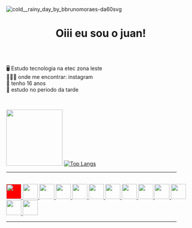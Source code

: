 ![cold__rainy_day_by_bbrunomoraes-da60svg](https://user-images.githubusercontent.com/99427234/173891787-05280c35-0dc9-4b80-8bc8-0f0094796972.gif)

<div align="center">
<h1>Oiii eu sou o juan!</h1>
<br>
</div>


<br>

 🖥️  Estudo tecnologia na etec zona leste
 <br>
 🤷🏾‍♂️  onde me encontrar: instagram
 <br>
 🎂  tenho 16 anos 
 <br>
 📖  estudo no periodo da tarde

 



<br>

<img height="150em" src="https://github-readme-stats.vercel.app/api?username=juan9321&layout=compact&show_icons=true&theme=dark"/>       [![Top Langs](https://github-readme-stats.vercel.app/api/top-langs/?username=juan9321&layout=compact)](https://github.com/anuraghazra/github-readme-stats&theme=dark)

<hr width = 90%>

<div style="display: inline_block"><br>
  <a href="https://www.linkedin.com/in/juanfarias">
   <img style="background: red;" src="https://cdn.jsdelivr.net/gh/devicons/devicon/icons/javascript/javascript-original.svg" height="40"/><!--javascript-->
   <img src="https://cdn.jsdelivr.net/gh/devicons/devicon/icons/html5/html5-original.svg" height="40"/><!--html5-->
   <img src="https://cdn.jsdelivr.net/gh/devicons/devicon/icons/css3/css3-original.svg" height="40"/><!--css3-->
   <img src="https://cdn.jsdelivr.net/gh/devicons/devicon/icons/java/java-original.svg" height="40"/><!--java-->
   <img src="https://cdn.jsdelivr.net/gh/devicons/devicon/icons/arduino/arduino-original.svg" height="40"/><!--arduino-->
   <img src="https://cdn.jsdelivr.net/gh/devicons/devicon/icons/bootstrap/bootstrap-original.svg" height="40"/><!--bootstrap-->
   <img src="https://cdn.jsdelivr.net/gh/devicons/devicon/icons/canva/canva-original.svg" height="40"/><!--canva-->
   <img src="https://cdn.jsdelivr.net/gh/devicons/devicon/icons/cplusplus/cplusplus-original.svg" height="40"/><!--C++-->
   <img src="https://cdn.jsdelivr.net/gh/devicons/devicon/icons/github/github-original.svg" height="40"/><!--github-->
   <img src="https://cdn.jsdelivr.net/gh/devicons/devicon/icons/vscode/vscode-original.svg" height="40"/><!--vscode-->
   <img src="https://cdn.jsdelivr.net/gh/devicons/devicon/icons/wordpress/wordpress-plain.svg" height="40"/><!--wordpress-->
   <img src="https://cdn.jsdelivr.net/gh/devicons/devicon/icons/linkedin/linkedin-original.svg" height="40"/><!--linkedin-->
   <img src="https://cdn.jsdelivr.net/gh/devicons/devicon/icons/gimp/gimp-original.svg" height="40"/><!--gimp-->
<!--Site com os icones: https://devicon.dev/ -->
  </a>
 </div>
<hr width = 90%>
